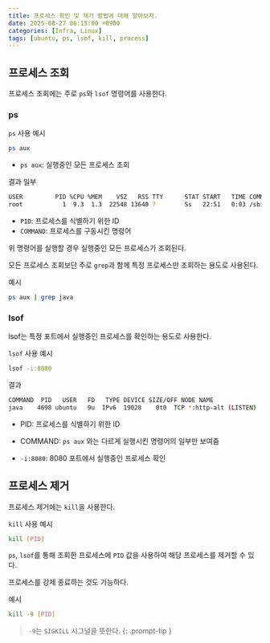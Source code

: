 ```yaml
---
title: 프로세스 확인 및 제거 방법에 대해 알아보자.
date: 2025-08-27 06:15:00 +0900
categories: [Infra, Linux]
tags: [ubuntu, ps, lsof, kill, process]
---
```


## **프로세스 조회**
프로세스 조회에는 주로 `ps`와 `lsof` 명령어를 사용한다.

### **ps**
`ps` 사용 예시
```bash
ps aux
```

- `ps aux`: 실행중인 모든 프로세스 조회

결과 일부
```bash
USER         PID %CPU %MEM    VSZ   RSS TTY      STAT START   TIME COMMAND
root           1  9.3  1.3  22548 13640 ?        Ss   22:51   0:03 /sbin/init
```

- `PID`: 프로세스를 식별하기 위한 ID
- `COMMAND`: 프로세스를 구동시킨 명령어

위 명령어를 실행할 경우 실행중인 모든 프로세스가 조회된다.

모든 프로세스 조회보단 주로 `grep`과 함께 특정 프로세스만 조회하는 용도로 사용된다.

예시
```bash
ps aux | grep java
```

### **lsof**
lsof는 특정 포트에서 실행중인 프로세스를 확인하는 용도로 사용한다.

`lsof` 사용 예시
```bash
lsof -i:8080
```

결과
```bash
COMMAND  PID   USER   FD   TYPE DEVICE SIZE/OFF NODE NAME
java    4698 ubuntu   9u  IPv6  19028    0t0  TCP *:http-alt (LISTEN)
```

- PID: 프로세스를 식별하기 위한 ID
- COMMAND: `ps aux` 와는 다르게 실행시킨 명령어의 일부만 보여줌

- `-i:8080`: 8080 포트에서 실행중인 프로세스 확인

## **프로세스 제거**
프로세스 제거에는 `kill`을 사용한다.

`kill` 사용 예시
```bash
kill [PID]
```

`ps`, `lsof`를 통해 조회한 프로세스에 `PID` 값을 사용하여 해당 프로세스를 제거할 수 있다.

프로세스를 강제 종료하는 것도 가능하다.

예시
```bash
kill -9 [PID]
```

> `-9`는 `SIGKILL` 시그널을 뜻한다.
{: .prompt-tip }
